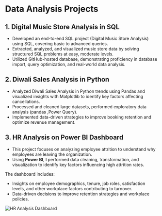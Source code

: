 # Data Analysis Projects  

## 1. Digital Music Store Analysis in SQL  
- Developed an end-to-end SQL project (Digital Music Store Analysis) using SQL, covering basic to advanced queries.
- Extracted, analyzed, and visualized music store data by solving structured SQL problems at easy, moderate levels.
- Utilized GitHub-hosted database, demonstrating proficiency in database import, query optimization, and real-world data analysis.

## 2. Diwali Sales Analysis in Python  
- Analyzed Diwali Sales Analysis in Python trends using Pandas and visualized insights with Matplotlib to identify key factors affecting cancellations.
- Processed and cleaned large datasets, performed exploratory data analysis (pandas ,Power Query).
- Implemented data-driven strategies to improve booking retention and optimize revenue management.

## 3. HR Analysis on Power BI Dashboard  
- This project focuses on analyzing employee attrition to understand why employees are leaving the organization.  
- Using **Power BI**, I performed data cleaning, transformation, and visualization to identify key factors influencing high attrition rates.  

The dashboard includes:  
- Insights on employee demographics, tenure, job roles, satisfaction levels, and other workplace factors contributing to turnover.  
- Data-driven decisions to improve retention strategies and workplace policies.  

![HR Analysis Dashboard]([[https://github.com/RohitPhatangare23/Data_Analyst_Project/blob/master/PowerBI_Dashboard/HR_Analytics_Dashboard_page.jpg]])  
